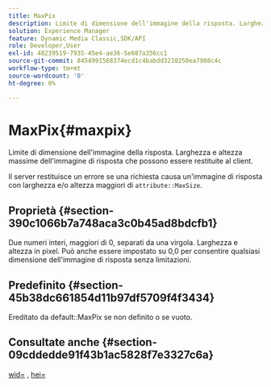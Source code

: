 ```yaml
---
title: MaxPix
description: Limite di dimensione dell'immagine della risposta. Larghezza e altezza massime dell'immagine di risposta che possono essere restituite al client.
solution: Experience Manager
feature: Dynamic Media Classic,SDK/API
role: Developer,User
exl-id: 48239519-7935-45e4-ae36-5e687a356cc1
source-git-commit: 8454991568374ecd1c4babdd3210250ea7988c4c
workflow-type: tm+mt
source-wordcount: '0'
ht-degree: 0%

---
```


# MaxPix{#maxpix}

Limite di dimensione dell&#39;immagine della risposta. Larghezza e altezza massime dell&#39;immagine di risposta che possono essere restituite al client.

Il server restituisce un errore se una richiesta causa un&#39;immagine di risposta con larghezza e/o altezza maggiori di `attribute::MaxSize`.

## Proprietà {#section-390c1066b7a748aca3c0b45ad8bdcfb1}

Due numeri interi, maggiori di 0, separati da una virgola. Larghezza e altezza in pixel. Può anche essere impostato su 0,0 per consentire qualsiasi dimensione dell&#39;immagine di risposta senza limitazioni.

## Predefinito {#section-45b38dc661854d11b97df5709f4f3434}

Ereditato da default::MaxPix se non definito o se vuoto.

## Consultate anche {#section-09cddedde91f43b1ac5828f7e3327c6a}

[wid=](../../../../../ir-api/http-protocol/image-rendering-api-ref/c-ir-http-protocol-ref/c-ir-http-protocol-command-reference/r-ir-wid.md#reference-b7e691b0624941168c94b2749ae233ec) , [hei=](../../../../../ir-api/http-protocol/image-rendering-api-ref/c-ir-http-protocol-ref/c-ir-http-protocol-command-reference/r-ir-hei.md#reference-1c08f60365a94417a39867c09cac5478)
